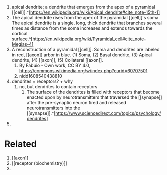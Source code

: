 1. apical dendrite; a dendrite that emerges from the apex of a pyramidal [[cell]].^[https://en.wikipedia.org/wiki/Apical_dendrite#cite_note-15th-1]
2. The apical dendrite rises from the apex of the pyramidal [[cell]]'s soma. The apical dendrite is a single, long, thick dendrite that branches several times as distance from the soma increases and extends towards the cortical surface.^[https://en.wikipedia.org/wiki/Pyramidal_cell#cite_note-Megias-4]
3. A reconstruction of a pyramidal [[cell]]. Soma and dendrites are labeled in red, [[axon]] arbor in blue. (1) Soma, (2) Basal dendrite, (3) Apical dendrite, (4) [[axon]], (5) Collateral [[axon]].
	1. By Fabuio - Own work, CC BY 4.0, https://commons.wikimedia.org/w/index.php?curid=60707501
	2. nidd1608540438810
4. dendrites = receptors? + why
	1. no, but dendrites to contain receptors
		1. The surface of the dendrites is filled with receptors that become enacted upon by neurotransmitters that traversed the [[synapse]] after the pre-synaptic neuron fired and released neurotransmitters into the [[synapse]].^[https://www.sciencedirect.com/topics/psychology/dendrites]
5. 
# Related
1. [[axon]]
2. [[receptor (biochemistry)]]
3. 